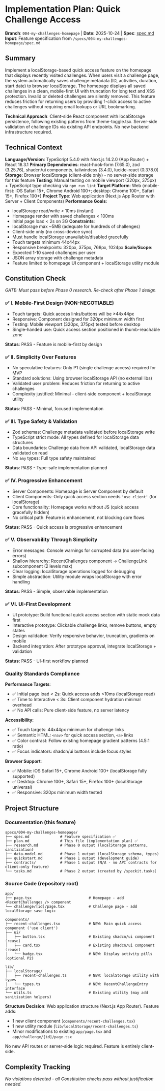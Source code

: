 # Implementation Plan: Quick Challenge Access

**Branch**: `004-my-challenges-homepage` | **Date**: 2025-10-24 | **Spec**: [spec.md](./spec.md)
**Input**: Feature specification from `/specs/004-my-challenges-homepage/spec.md`

## Summary

Implement a localStorage-based quick access feature on the homepage that displays recently visited challenges. When users visit a challenge page, the system automatically saves challenge metadata (ID, activities, duration, start date) to browser localStorage. The homepage displays all saved challenges in a clean, mobile-first UI with truncation for long text and XSS protection. Invalid or deleted challenges are silently removed. This feature reduces friction for returning users by providing 1-click access to active challenges without requiring email lookups or URL bookmarking.

**Technical Approach**: Client-side React component with localStorage persistence, following existing patterns from theme-toggle.tsx. Server-side validation of challenge IDs via existing API endpoints. No new backend infrastructure required.

## Technical Context

**Language/Version**: TypeScript 5.4.0 with Next.js 14.2.0 (App Router) + React 18.3.1
**Primary Dependencies**: react-hook-form (7.65.0), zod (3.25.76), shadcn/ui components, tailwindcss (3.4.0), lucide-react (0.378.0)
**Storage**: Browser localStorage (client-side only) - no server-side storage for this feature
**Testing**: Manual testing on mobile viewport (320px, 375px) + TypeScript type checking via `npm run lint`
**Target Platform**: Web (mobile-first: iOS Safari 15+, Chrome Android 100+; desktop: Chrome 100+, Safari 15+, Firefox 100+)
**Project Type**: Web application (Next.js App Router with Server + Client Components)
**Performance Goals**:
- localStorage read/write < 10ms (instant)
- Homepage render with saved challenges < 100ms
- Initial page load < 2s on 3G
**Constraints**:
- localStorage max ~5MB (adequate for hundreds of challenges)
- Client-side only (no cross-device sync)
- Must handle localStorage unavailable/disabled gracefully
- Touch targets minimum 44x44px
- Responsive breakpoints: 320px, 375px, 768px, 1024px
**Scale/Scope**:
- Expected 1-10 saved challenges per user
- JSON array storage with challenge metadata
- Feature limited to homepage UI component + localStorage utility module

## Constitution Check

*GATE: Must pass before Phase 0 research. Re-check after Phase 1 design.*

### ✅ I. Mobile-First Design (NON-NEGOTIABLE)
- Touch targets: Quick access links/buttons will be ≥44x44px
- Responsive: Component designed for 320px minimum width first
- Testing: Mobile viewport (320px, 375px) tested before desktop
- Single-handed use: Quick access section positioned in thumb-reachable zone

**Status**: PASS - Feature is mobile-first by design

### ✅ II. Simplicity Over Features
- No speculative features: Only P1 (single challenge access) required for MVP
- Standard solutions: Using browser localStorage API (no external libs)
- Validated user problem: Reduces friction for returning to active challenges
- Complexity justified: Minimal - client-side component + localStorage utility

**Status**: PASS - Minimal, focused implementation

### ✅ III. Type Safety & Validation
- Zod schemas: Challenge metadata validated before localStorage write
- TypeScript strict mode: All types defined for localStorage data structures
- Data boundaries: Challenge data from API validated, localStorage data validated on read
- No `any` types: Full type safety maintained

**Status**: PASS - Type-safe implementation planned

### ✅ IV. Progressive Enhancement
- Server Components: Homepage is Server Component by default
- Client Components: Only quick access section needs `'use client'` (for localStorage)
- Core functionality: Homepage works without JS (quick access gracefully hidden)
- No critical path: Feature is enhancement, not blocking core flows

**Status**: PASS - Quick access is progressive enhancement

### ✅ V. Observability Through Simplicity
- Error messages: Console warnings for corrupted data (no user-facing errors)
- Shallow hierarchy: RecentChallenges component → ChallengeLink subcomponent (2 levels max)
- Clear logging: localStorage operations logged for debugging
- Simple abstraction: Utility module wraps localStorage with error handling

**Status**: PASS - Simple, observable implementation

### ✅ VI. UI-First Development
- UI prototype: Build functional quick access section with static mock data first
- Interactive prototype: Clickable challenge links, remove buttons, empty states
- Design validation: Verify responsive behavior, truncation, gradients on mobile
- Backend integration: After prototype approval, integrate localStorage + validation

**Status**: PASS - UI-first workflow planned

### Quality Standards Compliance

**Performance Targets**:
- ✅ Initial page load < 2s: Quick access adds <10ms (localStorage read)
- ✅ Time to Interactive < 3s: Client component hydration minimal overhead
- ✅ No API calls: Pure client-side feature, no server latency

**Accessibility**:
- ✅ Touch targets: 44x44px minimum for challenge links
- ✅ Semantic HTML: `<nav>` for quick access section, `<a>` links
- ✅ Color contrast: Follow existing homepage gradient patterns (4.5:1 ratio)
- ✅ Focus indicators: shadcn/ui buttons include focus styles

**Browser Support**:
- ✅ Mobile: iOS Safari 15+, Chrome Android 100+ (localStorage fully supported)
- ✅ Desktop: Chrome 100+, Safari 15+, Firefox 100+ (localStorage universal)
- ✅ Responsive: 320px minimum width tested

## Project Structure

### Documentation (this feature)

```
specs/004-my-challenges-homepage/
├── spec.md              # Feature specification ✅
├── plan.md              # This file (implementation plan) ✅
├── research.md          # Phase 0 output (localStorage patterns, sanitization)
├── data-model.md        # Phase 1 output (localStorage schema, types)
├── quickstart.md        # Phase 1 output (development guide)
├── contracts/           # Phase 1 output (N/A - no API contracts for client-only feature)
└── tasks.md             # Phase 2 output (created by /speckit.tasks)
```

### Source Code (repository root)

```
app/
├── page.tsx                          # Homepage - add <RecentChallenges /> component
└── challenge/[id]/page.tsx           # Challenge page - add localStorage save logic

components/
├── recent-challenges.tsx             # NEW: Main quick access component ('use client')
├── ui/
│   ├── button.tsx                    # Existing shadcn/ui component (reuse)
│   ├── card.tsx                      # Existing shadcn/ui component (reuse)
│   └── badge.tsx                     # NEW: Display activity pills (optional P2)

lib/
├── localStorage/
│   ├── recent-challenges.ts          # NEW: localStorage utility with types
│   └── types.ts                      # NEW: RecentChallengeEntry interface
└── utils.ts                          # Existing utility (may add sanitization helpers)
```

**Structure Decision**: Web application structure (Next.js App Router). Feature adds:
- 1 new client component (`components/recent-challenges.tsx`)
- 1 new utility module (`lib/localStorage/recent-challenges.ts`)
- Minor modifications to existing `app/page.tsx` and `app/challenge/[id]/page.tsx`

No new API routes or server-side logic required. Feature is entirely client-side.

## Complexity Tracking

*No violations detected - all Constitution checks pass without justification needed.*

